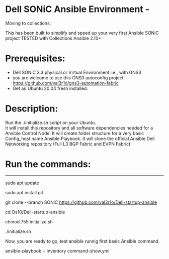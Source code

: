 # Dell SONiC Ansible Environment - <DRAFT>

Moving to collections: </br>

This has been built to simplify and speed up your very first Ansible SONiC project
TESTED with Collections Ansible 2.10+

# Prerequisites: 
- Dell SONiC 3.3 physical or Virtual Environment i.e., with GNS3
- you are welcome to use this GNS3 autoconfig project: https://github.com/val3r1o/gns3-automation-fabric
- Get an Ubuntu 20.04 fresh installed.

# Description: 
Run the ./initialize.sh script on your Ubuntu. </br>
It will install this repository and all software dependencies needed for a Ansible Control Node.
It will create folder structure for a very basic Config_host name Ansible Playbook. 
It will clone the official Ansible Dell Networking repository (Full L3 BGP Fabric and EVPN Fabric)

# Run the commands:
--------------------------------------------------------------------------------------------
sudo apt update

sudo apt install git

git clone --branch SONiC https://github.com/val3r1o/Dell-startup-ansible

cd Os10/Dell-startup-ansible

chmod 755 initialize.sh

./initialize.sh

Now, you are ready to go, test ansible runnig first basic Ansible command.

ansible-playbook -i inventory command-show.yml
